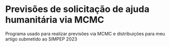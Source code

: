 # Previsões de solicitação de ajuda humanitária via MCMC
Programa usado para realizar previsões via MCMC e distribuições para meu artigo submetido ao SIMPEP 2023
